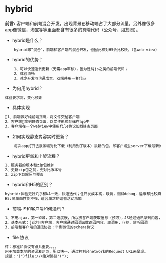 # hybrid

__前言:__ 客户端和前端混合开发，出现背景在移动端占了大部分流量。另外像很多app像微信，淘宝等等里面都含有很多的前端代码（公众号，朋友圈）。

* hybrid是什么？

``` txt
    hybrid即“混合”，前端和客户端的混合开发，也因此相对H5会比较快。（含web-view)

```

* hybrid的优势？

``` txt
    1、可以快速迭代更新（无需app审核），因为是纯js之类的前端代码；
    2、体验流畅
    3、减少开发与沟通成本，双端共用一套代码
```

* 为何用hybrid？

```txt
体验要求高，变化频繁
```

* 具体实现

```txt
1、前端做好纯前端页面，将文件交给客户端
2、客户端拿到静态页面，以文件形式存储在app中
3、客户端在一个webview中使用file协议加载静态页面
```

* 如何实现静态内容实时更新？

```txt
    每次app打开去服务端对比下载（利用到了版本）最新的包，即客户端去server下载最新的静态文件，我们维护server的静态文件
```

* hybrid更新和上架流程？

```txt
1、服务器的版本和zip包维护
2、更新zip包之前，先对比版本号
3、zip下载解压与覆盖
```

* hybrid和H5的区别？

```txt
hybrid:体验更好几乎和NA一致，快速迭代；但开发成本高，联调，测试debug，运维都比较麻烦。
H5:简单而性能不强，适合单次的运营活动功能
```

* 前端JS和客户端如何通讯？

```txt
1、不用ajax，第一跨域，第二速度慢，所以要客户端获取信息（预取），JS通过通讯拿到内容，进行渲染
2、基本形式：js访问客户端，客户端通过回调函数返回内容。即调用，传参，监听回调
3、前端和客户端的通信协议：举例微信的schema协议
```

* file 协议

```txt
评：标准和协议有点儿重要。。。。
用于加载本地的资源和网页，所以快～，通过控制台network的Request URL来呈现。
规范：'(")file://+绝对路径'(");

```